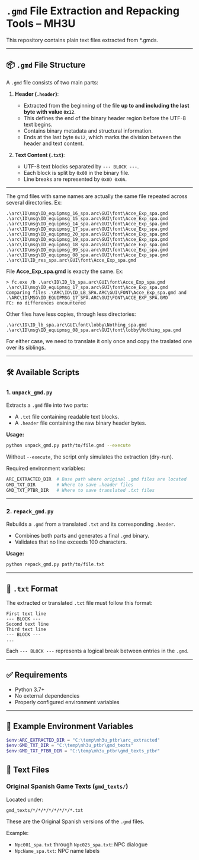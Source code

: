 
# `.gmd` File Extraction and Repacking Tools – MH3U

This repository contains plain text files extracted from *.gmds.

---

## 📦 `.gmd` File Structure

A `.gmd` file consists of two main parts:

1. **Header (`.header`)**:
   - Extracted from the beginning of the file **up to and including the last byte with value `0x12`**.
   - This defines the end of the binary header region before the UTF-8 text begins.
   - Contains binary metadata and structural information.
   - Ends at the last byte `0x12`, which marks the division between the header and text content.

2. **Text Content (`.txt`)**:
   - UTF-8 text blocks separated by `--- BLOCK ---`.
   - Each block is split by `0x00` in the binary file.
   - Line breaks are represented by `0x0D 0x0A`.

---
The gmd files with same names are actually the same file repeated across several directories. Ex:
```
.\arc\ID\msg\ID_equipmsg_16_spa.arc\GUI\font\Acce_Exp_spa.gmd
.\arc\ID\msg\ID_equipmsg_15_spa.arc\GUI\font\Acce_Exp_spa.gmd
.\arc\ID\msg\ID_equipmsg_14_spa.arc\GUI\font\Acce_Exp_spa.gmd
.\arc\ID\msg\ID_equipmsg_17_spa.arc\GUI\font\Acce_Exp_spa.gmd
.\arc\ID\msg\ID_equipmsg_20_spa.arc\GUI\font\Acce_Exp_spa.gmd
.\arc\ID\msg\ID_equipmsg_19_spa.arc\GUI\font\Acce_Exp_spa.gmd
.\arc\ID\msg\ID_equipmsg_18_spa.arc\GUI\font\Acce_Exp_spa.gmd
.\arc\ID\msg\ID_equipmsg_09_spa.arc\GUI\font\Acce_Exp_spa.gmd
.\arc\ID\msg\ID_equipmsg_08_spa.arc\GUI\font\Acce_Exp_spa.gmd
.\arc\ID\ID_res_spa.arc\GUI\font\Acce_Exp_spa.gmd
```
File **Acce_Exp_spa.gmd** is exacty the same. Ex:
```
> fc.exe /b .\arc\ID\ID_lb_spa.arc\GUI\font\Acce_Exp_spa.gmd .\arc\ID\msg\ID_equipmsg_17_spa.arc\GUI\font\Acce_Exp_spa.gmd
Comparing files .\ARC\ID\ID_LB_SPA.ARC\GUI\FONT\Acce_Exp_spa.gmd and .\ARC\ID\MSG\ID_EQUIPMSG_17_SPA.ARC\GUI\FONT\ACCE_EXP_SPA.GMD
FC: no differences encountered
```

Other files have less copies, through less directories:

```
.\arc\ID\ID_lb_spa.arc\GUI\font\lobby\Nothing_spa.gmd
.\arc\ID\msg\ID_equipmsg_08_spa.arc\GUI\font\lobby\Nothing_spa.gmd
```

For either case, we need to translate it only once and copy the traslated one over its siblings.

---

## 🛠️ Available Scripts

### 1. `unpack_gmd.py`

Extracts a `.gmd` file into two parts:

- A `.txt` file containing readable text blocks.
- A `.header` file containing the raw binary header bytes.

**Usage:**

```bash
python unpack_gmd.py path/to/file.gmd --execute
```

Without `--execute`, the script only simulates the extraction (dry-run).

Required environment variables:

```bash
ARC_EXTRACTED_DIR  # Base path where original .gmd files are located
GMD_TXT_DIR        # Where to save .header files
GMD_TXT_PTBR_DIR   # Where to save translated .txt files
```

---

### 2. `repack_gmd.py`

Rebuilds a `.gmd` from a translated `.txt` and its corresponding `.header`.

- Combines both parts and generates a final `.gmd` binary.
- Validates that no line exceeds 100 characters.

**Usage:**

```bash
python repack_gmd.py path/to/file.txt
```

---

## 📌 `.txt` Format

The extracted or translated `.txt` file must follow this format:

```
First text line
--- BLOCK ---
Second text line
Third text line
--- BLOCK ---
...
```

Each `--- BLOCK ---` represents a logical break between entries in the `.gmd`.

---

## ✅ Requirements

- Python 3.7+
- No external dependencies
- Properly configured environment variables

---

## 📂 Example Environment Variables

```powershell
$env:ARC_EXTRACTED_DIR = "C:\temp\mh3u_ptbr\arc_extracted"
$env:GMD_TXT_DIR = "C:\temp\mh3u_ptbr\gmd_texts"
$env:GMD_TXT_PTBR_DIR = "C:\temp\mh3u_ptbr\gmd_texts_ptbr"
```

## 📝 Text Files

### Original Spanish Game Texts (`gmd_texts/`)

Located under:

```
gmd_texts/*/*/*/*/*/*/*/*.txt
```

These are the Original Spanish versions of the `.gmd` files.

Example:

* `Npc001_spa.txt` through `Npc025_spa.txt`: NPC dialogue
* `NpcName_spa.txt`: NPC name labels
